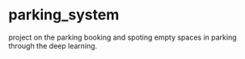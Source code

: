 # parking_system
 project on  the parking booking and spoting empty spaces in parking through  the deep learning.


